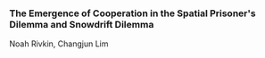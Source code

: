 ### The Emergence of Cooperation in the Spatial Prisoner's Dilemma and Snowdrift Dilemma

Noah Rivkin, Changjun Lim

